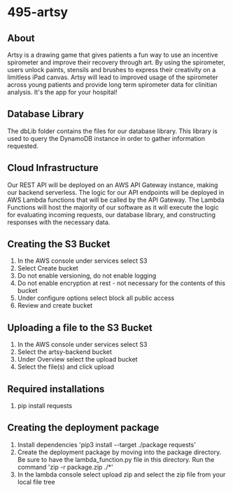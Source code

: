 # 495-artsy

## About
Artsy is a drawing game that gives patients a fun way to use an incentive spirometer and improve their recovery through art. By using the spirometer, users unlock paints, stensils and brushes to express their creativity on a limitless iPad canvas. Artsy will lead to improved usage of the spirometer across young patients and provide long term spirometer data for clinitian analysis. It's the app for your hospital! 

## Database Library
The dbLib folder contains the files for our database library. This library is used to query the DynamoDB instance in order to gather information requested. 

## Cloud Infrastructure
Our REST API will be deployed on an AWS API Gateway instance, making our backend serverless. The logic for our API endpoints will be deployed in AWS Lambda functions that will be called by the API Gateway. The Lambda Functions will host the majority of our software as it will execute the logic for evaluating incoming requests, our database library, and constructing responses with the necessary data.

## Creating the S3 Bucket
1. In the AWS console under services select S3
2. Select Create bucket
3. Do not enable versioning, do not enable logging
4. Do not enable encryption at rest - not necessary for the contents of this bucket
5. Under configure options select block all public access
6. Review and create bucket

## Uploading a file to the S3 Bucket
1. In the AWS console under services select S3
2. Select the artsy-backend bucket
3. Under Overview select the upload bucket
4. Select the file(s) and click upload

## Required installations
1. pip install requests

## Creating the deployment package
1. Install dependencies 'pip3 install --target ./package requests'
2. Create the deployment package by moving into the package directory. Be sure to have the lambda_function.py file in this directory. Run the command 'zip -r package.zip ./*'
3. In the lambda console select upload zip and select the zip file from your local file tree
